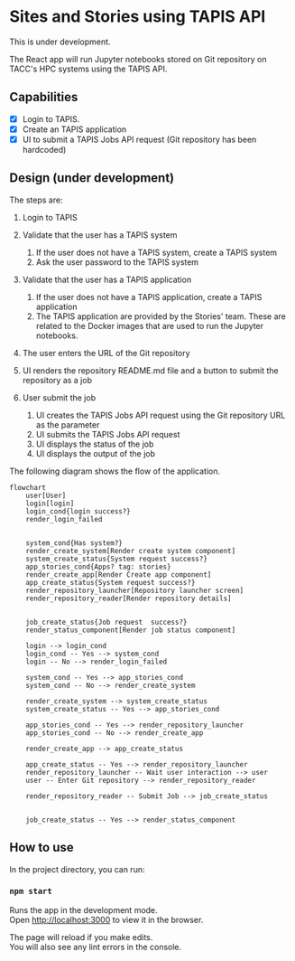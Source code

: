 # Sites and Stories using TAPIS API

This is under development.

The React app will run Jupyter notebooks stored on Git repository on TACC's HPC systems using the TAPIS API.

## Capabilities

- [x] Login to TAPIS.
- [x] Create an TAPIS application
- [x] UI to submit a TAPIS Jobs API request (Git repository has been hardcoded)

## Design (under development)

The steps are:

1. Login to TAPIS
2. Validate that the user has a TAPIS system
   1. If the user does not have a TAPIS system, create a TAPIS system
   2. Ask the user password to the TAPIS system
3. Validate that the user has a TAPIS application

   1. If the user does not have a TAPIS application, create a TAPIS application
   2. The TAPIS application are provided by the Stories' team. These are related to the Docker images that are used to run the Jupyter notebooks.

4. The user enters the URL of the Git repository
5. UI renders the repository README.md file and a button to submit the repository as a job
6. User submit the job
   1. UI creates the TAPIS Jobs API request using the Git repository URL as the parameter
   2. UI submits the TAPIS Jobs API request
   3. UI displays the status of the job
   4. UI displays the output of the job

The following diagram shows the flow of the application.

```mermaid
flowchart
    user[User]
    login[login]
    login_cond{login success?}
    render_login_failed


    system_cond{Has system?}
    render_create_system[Render create system component]
    system_create_status{System request success?}
    app_stories_cond{Apps? tag: stories}
    render_create_app[Render Create app component]
    app_create_status{System request success?}
    render_repository_launcher[Repository launcher screen]
    render_repository_reader[Render repository details]


    job_create_status{Job request  success?}
    render_status_component[Render job status component]

    login --> login_cond
    login_cond -- Yes --> system_cond
    login -- No --> render_login_failed

    system_cond -- Yes --> app_stories_cond
    system_cond -- No --> render_create_system

    render_create_system --> system_create_status
    system_create_status -- Yes --> app_stories_cond

    app_stories_cond -- Yes --> render_repository_launcher
    app_stories_cond -- No --> render_create_app

    render_create_app --> app_create_status

    app_create_status -- Yes --> render_repository_launcher
    render_repository_launcher -- Wait user interaction --> user
    user -- Enter Git repository --> render_repository_reader

    render_repository_reader -- Submit Job --> job_create_status


    job_create_status -- Yes --> render_status_component
```

## How to use

In the project directory, you can run:

### `npm start`

Runs the app in the development mode.\
Open [http://localhost:3000](http://localhost:3000) to view it in the browser.

The page will reload if you make edits.\
You will also see any lint errors in the console.

